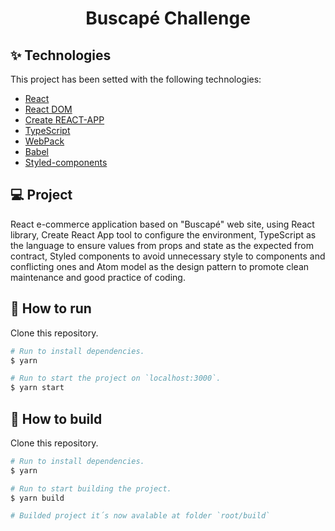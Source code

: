 <h1 align="center">Buscapé Challenge</h1>

## ✨ Technologies

This project has been setted with the following technologies:

- [React](https://reactjs.org/)
- [React DOM](https://pt-br.reactjs.org/docs/react-dom.html)
- [Create REACT-APP](https://github.com/facebook/create-react-app)
- [TypeScript](https://www.typescriptlang.org/)
- [WebPack](https://webpack.js.org/)
- [Babel](https://babeljs.io/)
- [Styled-components](https://www.styled-components.com/)

## 💻 Project

React e-commerce application based on "Buscapé" web site, using React library, Create React App tool to configure the environment, TypeScript as the language to ensure values from props and state as the expected from contract, Styled components to avoid unnecessary style to components and conflicting ones and Atom model as the design pattern to promote clean maintenance and good practice of coding.

## 🚀 How to run

Clone this repository.
```bash
# Run to install dependencies.
$ yarn

# Run to start the project on `localhost:3000`.
$ yarn start
```

## 🚧 How to build

Clone this repository.
```bash
# Run to install dependencies.
$ yarn

# Run to start building the project.
$ yarn build

# Builded project it´s now avalable at folder `root/build`
```
